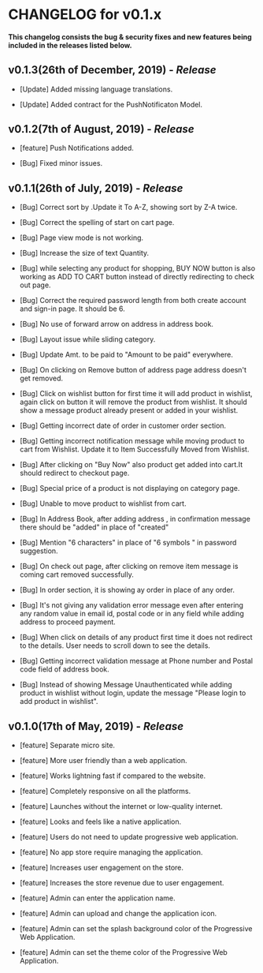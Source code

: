 # CHANGELOG for v0.1.x

#### This changelog consists the bug & security fixes and new features being included in the releases listed below.

## **v0.1.3(26th of December, 2019)** - *Release*

* [Update] Added missing language translations.

* [Update] Added contract for the PushNotificaton Model.

## **v0.1.2(7th of August, 2019)** - *Release*

* [feature] Push Notifications added.

* [Bug] Fixed minor issues.

## **v0.1.1(26th of July, 2019)** - *Release*

* [Bug] Correct sort by .Update it To A-Z, showing sort by Z-A twice.

* [Bug] Correct the spelling of start on cart page.

* [Bug] Page view mode is not working.

* [Bug] Increase the size of text Quantity.

* [Bug] while selecting any product for shopping, BUY NOW button is also working as ADD TO CART button instead of directly redirecting to check out page.

* [Bug] Correct the required password length from both create account and sign-in page. It should be 6.

* [Bug] No use of forward arrow on address in address book.

* [Bug] Layout issue while sliding category.

* [Bug] Update Amt. to be paid to "Amount to be paid" everywhere.

* [Bug] On clicking on Remove button of address page address doesn't get removed. 

* [Bug] Click on wishlist button for first time it will add product in wishlist, again click on button it will remove the product from wishlist. It should show a message product already present or added in your wishlist.

* [Bug] Getting incorrect date of order in customer order section.

* [Bug] Getting incorrect notification message while moving product to cart from Wishlist. Update it to Item Successfully Moved from Wishlist.

* [Bug] After clicking on "Buy Now" also product get added into cart.It should redirect to checkout page.

* [Bug] Special price of a product is not displaying on category page.

* [Bug] Unable to move product to wishlist from cart.

* [Bug] In Address Book, after adding address , in confirmation message there should be "added" in place of "created"

* [Bug] Mention "6 characters" in place of "6 symbols " in password suggestion.

* [Bug] On check out page, after clicking on remove item message is coming cart removed successfully.

* [Bug] In order section, it is showing ay order in place of any order.

* [Bug] It's not giving any validation error message even after entering any random value in email id, postal code or in any field while adding address to proceed payment.

* [Bug] When click on details of any product first time it does not redirect to the details. User needs to scroll down to see the details.

* [Bug] Getting incorrect validation message at Phone number and Postal code field of address book.

* [Bug] Instead of showing Message Unauthenticated while adding product in wishlist without login, update the message "Please login to add product in wishlist".
 

## **v0.1.0(17th of May, 2019)** - *Release*

* [feature] Separate micro site.

* [feature] More user friendly than a web application.

* [feature] Works lightning fast if compared to the website.

* [feature] Completely responsive on all the platforms.

* [feature] Launches without the internet or low-quality internet.

* [feature] Looks and feels like a native application.

* [feature] Users do not need to update progressive web application.

* [feature] No app store require managing the application.

* [feature] Increases user engagement on the store.

* [feature] Increases the store revenue due to user engagement.

* [feature] Admin can enter the application name.

* [feature] Admin can upload and change the application icon.

* [feature] Admin can set the splash background color of the Progressive Web Application.

* [feature] Admin can set the theme color of the Progressive Web Application.
